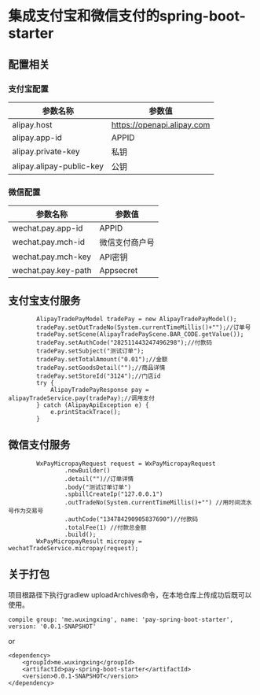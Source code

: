 # 集成支付宝和微信支付的spring-boot-starter

## 配置相关

### 支付宝配置

| 参数名称 | 参数值 |
| ------- | --------- |
| alipay.host | https://openapi.alipay.com |
| alipay.app-id | APPID |
| alipay.private-key | 私钥 |
| alipay.alipay-public-key | 公钥 |

### 微信配置

| 参数名称 | 参数值 |
| ------- | --------- |
| wechat.pay.app-id | APPID |
| wechat.pay.mch-id | 微信支付商户号 |
| wechat.pay.mch-key | API密钥 |
| wechat.pay.key-path | Appsecret |

## 支付宝支付服务


```
        AlipayTradePayModel tradePay = new AlipayTradePayModel();
        tradePay.setOutTradeNo(System.currentTimeMillis()+"");//订单号
        tradePay.setScene(AlipayTradePayScene.BAR_CODE.getValue());
        tradePay.setAuthCode("282511443247496298");//付款码
        tradePay.setSubject("测试订单");
        tradePay.setTotalAmount("0.01");//金额
        tradePay.setGoodsDetail("");//商品详情
        tradePay.setStoreId("3124");//门店id
        try {
            AlipayTradePayResponse pay = alipayTradeService.pay(tradePay);//调用支付
        } catch (AlipayApiException e) {
            e.printStackTrace();
        }

```

## 微信支付服务

```
        WxPayMicropayRequest request = WxPayMicropayRequest
                .newBuilder()
                .detail("")//订单详情
                .body("测试订单订单")
                .spbillCreateIp("127.0.0.1")
                .outTradeNo(System.currentTimeMillis()+"") //用时间流水号作为交易号
                .authCode("134784290905837690")//付款码
                .totalFee(1) //付款总金额
                .build();
        WxPayMicropayResult micropay = wechatTradeService.micropay(request);
```

## 关于打包
项目根路径下执行gradlew uploadArchives命令，在本地仓库上传成功后既可以使用。
```
compile group: 'me.wuxingxing', name: 'pay-spring-boot-starter', version: '0.0.1-SNAPSHOT'
```
or
```
<dependency>  
    <groupId>me.wuxingxing</groupId>  
    <artifactId>pay-spring-boot-starter</artifactId>
    <version>0.0.1-SNAPSHOT</version> 
</dependency>  
```
